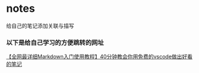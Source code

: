 # notes
给自己的笔记添加关联与描写

<!-- 
这是添加的注释

[链接文本](网址 "可选的标题")
[访问Moonshot AI](https://moonshot.cn "Moonshot AI 官网")

# 这是一级标题
## 这是二级标题

- 列表项1
- 列表项2

`这是行内代码`

![图片描述](图片链接 "可选的标题")

| 标题1 | 标题2 |
|-------|-------|
| 单元格1 | 单元格2 |


-->

### 以下是给自己学习的方便跳转的网址

[【全网最详细Markdown入门使用教程】40分钟教会你用免费的vscode做出好看的笔记](https://www.bilibili.com/video/BV1bK4y1i7BY/?spm_id_from=333.337.search-card.all.click&vd_source=0f1f56a0ec1cf4d85df0ad3fabac75ff)
